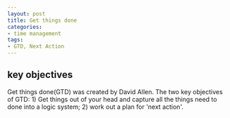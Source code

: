 ```yaml
---
layout: post
title: Get things done
categories:
- time management
tags:
- GTD, Next Action
---
```

## **key objectives**
Get things done(GTD) was created by David Allen. The two key objectives of GTD: 1) Get things out of your head and capture all the things need to done into a logic system; 2) work out a plan for 'next action'.   
